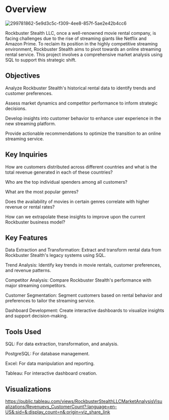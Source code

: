 # Overview
![299781862-5e9d3c5c-f309-4ee8-857f-5ae2e42b4cc6](https://github.com/Lance1234566/Rockbuster-Stealth-LLC-Market-Analysis-using-SQL/assets/17070828/bf450274-096e-4047-b59c-60b7967e8c0b)


Rockbuster Stealth LLC, once a well-renowned movie rental company, is facing challenges due to the rise of streaming giants like Netflix and Amazon Prime. To reclaim its position in the highly competitive streaming environment, Rockbuster Stealth aims to pivot towards an online streaming rental service. This project involves a comprehensive market analysis using SQL to support this strategic shift.

## Objectives
Analyze Rockbuster Stealth's historical rental data to identify trends and customer preferences.

Assess market dynamics and competitor performance to inform strategic decisions.

Develop insights into customer behavior to enhance user experience in the new streaming platform.

Provide actionable recommendations to optimize the transition to an online streaming service.

## Key Inquiries
How are customers distributed across different countries and what is the total revenue generated in each of these countries?

Who are the top individual spenders among all customers?

What are the most popular genres?

Does the availability of movies in certain genres correlate with higher revenue or rental rates?

How can we extrapolate these insights to improve upon the current Rockbuster business model?

## Key Features
Data Extraction and Transformation: Extract and transform rental data from Rockbuster Stealth's legacy systems using SQL.

Trend Analysis: Identify key trends in movie rentals, customer preferences, and revenue patterns.

Competitor Analysis: Compare Rockbuster Stealth's performance with major streaming competitors.

Customer Segmentation: Segment customers based on rental behavior and preferences to tailor the streaming service.

Dashboard Development: Create interactive dashboards to visualize insights and support decision-making.

## Tools Used
SQL: For data extraction, transformation, and analysis.

PostgreSQL: For database management.

Excel: For data manipulation and reporting.

Tableau: For interactive dashboard creation.

## Visualizations
https://public.tableau.com/views/RockbusterStealthLLCMarketAnalysisVisualizations/Revenuevs_CustomerCount?:language=en-US&:sid=&:display_count=n&:origin=viz_share_link
